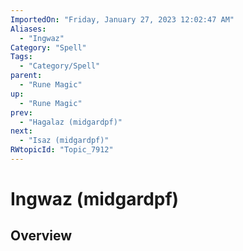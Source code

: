 ```yaml
---
ImportedOn: "Friday, January 27, 2023 12:02:47 AM"
Aliases:
  - "Ingwaz"
Category: "Spell"
Tags:
  - "Category/Spell"
parent:
  - "Rune Magic"
up:
  - "Rune Magic"
prev:
  - "Hagalaz (midgardpf)"
next:
  - "Isaz (midgardpf)"
RWtopicId: "Topic_7912"
---
```

# Ingwaz (midgardpf)
## Overview
